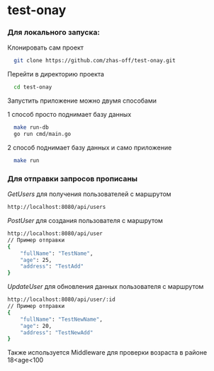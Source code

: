 # test-onay

### Для локального запуска:
 
Клонировать сам проект

```bash
  git clone https://github.com/zhas-off/test-onay.git
```

Перейти в директорию проекта

```bash
  cd test-onay
```

Запустить приложение можно двумя способами

1 способ просто поднимает базу данных
```bash
  make run-db
  go run cmd/main.go
```

2 способ поднимает базу данных и само приложение
```bash
  make run
```

### Для отправки запросов прописаны

*GetUsers* для получения пользователей с маршрутом
```bash
http://localhost:8080/api/users
```

*PostUser* для создания пользователя с маршрутом
```bash
http://localhost:8080/api/user
// Пример отправки
{
    "fullName": "TestName",
    "age": 25,
    "address": "TestAdd"
}
```

*UpdateUser* для обновления данных пользователя с маршрутом
```bash
http://localhost:8080/api/user/:id
// Пример отправки
{
    "fullName": "TestNewName",
    "age": 20,
    "address": "TestNewAdd"
}
```

Также используется Middleware для проверки возраста в районе 18<age<100
